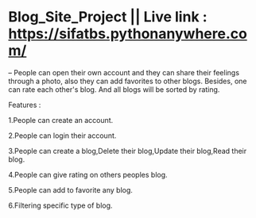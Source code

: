 # Blog_Site_Project || Live link : https://sifatbs.pythonanywhere.com/
– People can open their own account and they can share their feelings through a photo, also they can
add favorites to other blogs. Besides, one can rate each other's blog. And all blogs will be sorted by
rating.

Features : 

1.People can create an account.

2.People can login their account.

3.People can create a blog,Delete their blog,Update their blog,Read their blog.

4.People can give rating on others peoples blog.

5.People can add to favorite any blog.

6.Filtering specific type of blog.
